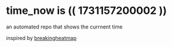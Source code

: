 # time_now is (( 1731157200002 ))

an automated repo that shows the currnent time

inspired by [breakingheatmap](https://github.com/breakingheatmap/breakingheatmap)